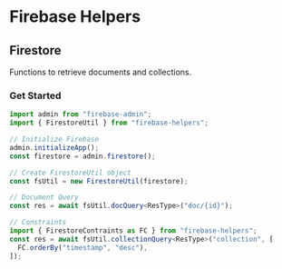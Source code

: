 # Firebase Helpers

## Firestore

Functions to retrieve documents and collections.

### Get Started

```ts
import admin from "firebase-admin";
import { FirestoreUtil } from "firebase-helpers";

// Initialize Firebase
admin.initializeApp();
const firestore = admin.firestore();

// Create FirestoreUtil object
const fsUtil = new FirestoreUtil(firestore);

// Document Query
const res = await fsUtil.docQuery<ResType>("doc/{id}");

// Constraints
import { FirestoreContraints as FC } from "firebase-helpers";
const res = await fsUtil.collectionQuery<ResType>("collection", [
  FC.orderBy("timestamp", "desc"),
]);
```
